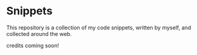 # Snippets

This repository is a collection of my code snippets, written by myself, and collected around the web.

credits coming soon!
